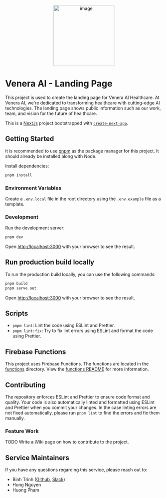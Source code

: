 <div align="center">
  <img width="195" alt="image" src="https://github.com/Venera-AI/venera-landing-page/assets/89487473/6955b0f3-527a-478d-b00f-138779e32c04">
</div>

# Venera AI - Landing Page

This project is used to create the landing page for Venera AI Healthcare. At Venera AI, we're dedicated to transforming healthcare with cutting-edge AI technologies. The landing page shows public information such as our work, team, and vision for the future of healthcare.

This is a [Next.js](https://nextjs.org) project bootstrapped with [`create-next-app`](https://nextjs.org/docs/app/api-reference/cli/create-next-app).

## Getting Started

It is recommended to use [pnpm](https://pnpm.io/) as the package manager for this project. It should already be installed along with Node.

Install dependencies:

```bash
pnpm install
```

### Environment Variables

Create a `.env.local` file in the root directory using the `.env.example` file as a template.

### Development

Run the development server:

```bash
pnpm dev
```

Open [http://localhost:3000](http://localhost:3000) with your browser to see the result.

## Run production build locally

To run the production build locally, you can use the following commands:

```bash
pnpm build
pnpm serve out
```

Open [http://localhost:3000](http://localhost:3000) with your browser to see the result.

## Scripts

- `pnpm lint`: Lint the code using ESLint and Prettier.
- `pnpm lint:fix`: Try to fix lint errors using ESLint and format the code using Prettier.

## Firebase Functions

This project uses Firebase Functions. The functions are located in the [functions](./functions) directory. View the [functions README](./functions/README.md) for more information.

## Contributing

The repository enforces ESLint and Prettier to ensure code format and quality. Your code is also automatically linted and formatted using ESLint and Prettier when you commit your changes. In the case linting errors are not fixed automatically, please run `pnpm lint` to find the errors and fix them manually.

### Feature Work

TODO Write a Wiki page on how to contribute to the project.

## Service Maintainers

If you have any questions regarding this service, please reach out to:

- Binh Trinh ([Github](https://github.com/kyle-trinh), [Slack](https://veneraai.slack.com/team/U0720022NJZ))
- Hung Nguyen
- Huong Pham
